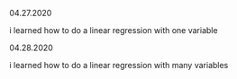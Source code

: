 04.27.2020

i learned how to do a linear regression with one variable

04.28.2020

i learned how to do a linear regression with many variables



